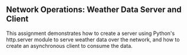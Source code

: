 ## Network Operations: Weather Data Server and Client
This assignment demonstrates how to create a server using Python's http.server module to serve weather data over the network, and how to create an asynchronous client to consume the data.
